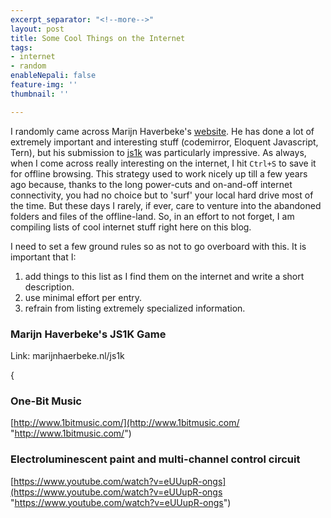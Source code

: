 ```yaml
---
excerpt_separator: "<!--more-->"
layout: post
title: Some Cool Things on the Internet
tags:
- internet
- random
enableNepali: false
feature-img: ''
thumbnail: ''

---
```

I randomly came across Marijn Haverbeke's [website](https://marijnhaverbeke.nl/ "Marijn's Website"). He has done a lot of extremely important and interesting stuff (codemirror, Eloquent Javascript, Tern), but his submission to [js1k](https://js1k.com "js1k code golfing") was particularly impressive. As always, when I come across really interesting on the internet, I hit `Ctrl+S` to save it for offline browsing. This strategy used to work nicely up till a few years ago because, thanks to the long power-cuts and on-and-off internet connectivity, you had no choice but to 'surf' your local hard drive most of the time. But these days I rarely, if ever, care to venture into the abandoned folders and files of the offline-land. So, in an effort to not forget, I am compiling lists of cool internet stuff right here on this blog. 

<!--more-->

I need to set a few ground rules so as not to go overboard with this. It is important that I:

1. add things to this list as I find them on the internet and write a short description.
2. use minimal effort per entry.
3. refrain from listing extremely specialized information. 

### Marijn Haverbeke's JS1K Game

Link: marijnhaerbeke.nl/js1k

{

### One-Bit Music

[http://www.1bitmusic.com/](http://www.1bitmusic.com/ "http://www.1bitmusic.com/")

### Electroluminescent paint and multi-channel control circuit

[https://www.youtube.com/watch?v=eUUupR-ongs](https://www.youtube.com/watch?v=eUUupR-ongs "https://www.youtube.com/watch?v=eUUupR-ongs")

### 